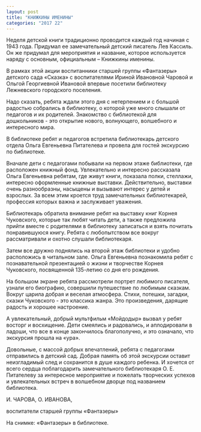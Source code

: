 ```yaml
---
layout: post
title: "КНИЖКИНЫ ИМЕНИНЫ"
categories: "2017 22"
---
```


Неделя детской книги традиционно проводится каждый год начиная с 1943 года. Придумал ее замечательный детский писатель Лев Кассиль. Он же придумал для мероприятия и название, которое используется наряду с основным, официальным – Книжкины именины.

В рамках этой акции воспитанники старшей группы «Фантазеры» детского сада «Сказка» с воспитателями Ириной Ивановной Чаровой и Ольгой Георгиевной Ивановой впервые посетили библиотеку Лежневского городского поселения.

Надо сказать, ребята ждали этого дня с нетерпением и с большой радостью собрались в библиотеку, о которой уже много слышали от педагогов и их родителей. Знакомство с библиотекой для дошкольников - это открытие нового, волнующего, волшебного и интересного мира.

В библиотеке ребят и педагогов встретила библиотекарь детского отдела Ольга Евгеньевна Питателева и провела для гостей экскурсию по библиотеке.

Вначале дети с педагогами побывали на первом этаже библиотеки, где расположен книжный фонд. Увлекательно и интересно рассказала Ольга Евгеньевна ребятам, где живут книги, показала полки, стеллажи, интересно оформленные книжные выставки. Действительно, выставки очень разнообразны, насыщены и вызывают интерес у детей и взрослых. За всем этим кроется труд замечательных библиотекарей, профессия которых важна и заслуживает уважения.

Библиотекарь обратила внимание ребят на выставку книг Корнея Чуковского, которые так любят читать дети, а также предложила прийти вместе с родителями в библиотеку записаться и взять почитать понравившуюся книгу. Ребята с любопытством все вокруг рассматривали и охотно слушали библиотекаря.

Затем все дружно поднялись на второй этаж библиотеки и удобно расположись в читальном зале. Ольга Евгеньевна познакомила ребят с познавательной презентацией о жизни и творчестве Корнея Чуковского, посвященной 135-летию со дня его рождения.

На большом экране ребята рассмотрели портрет любимого писателя, узнали его биографию, совершили путешествие по любимым сказкам. Вокруг царила добрая и веселая атмосфера. Стихи, потешки, загадки, сказки Чуковского - это классика жанра. Это произведения, дарящие радость и хорошее настроение.

А увлекательный, добрый мультфильм «Мойдодыр» вызвал у ребят восторг и восхищение. Дети смеялись и радовались, и аплодировали в ладоши, что все в конце закончилось благополучно, и это означало, что экскурсия прошла на «ура».

Довольные, с массой добрых впечатлений, ребята с педагогами отправились в детский сад. Добрая память об этой экскурсии оставит неизгладимый след и сохранится в душе каждого ребенка. И хочется от всего сердца поблагодарить замечательного библиотекаря О. Е. Питателеву за интересное мероприятие и пожелать творческих успехов и увлекательных встреч в волшебном дворце под названием библиотека.

И. ЧАРОВА, О. ИВАНОВА,

воспитатели старшей группы «Фантазеры»

На снимке: «Фантазеры» в библиотеке.


